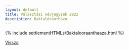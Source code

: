 ```yaml
---
layout: default
title: Választási névjegyzék 2022
description: Baktalórántháza
---
```


{% include settlementHTMLs/Baktalooraanthaaza.html %}

[Vissza](../)